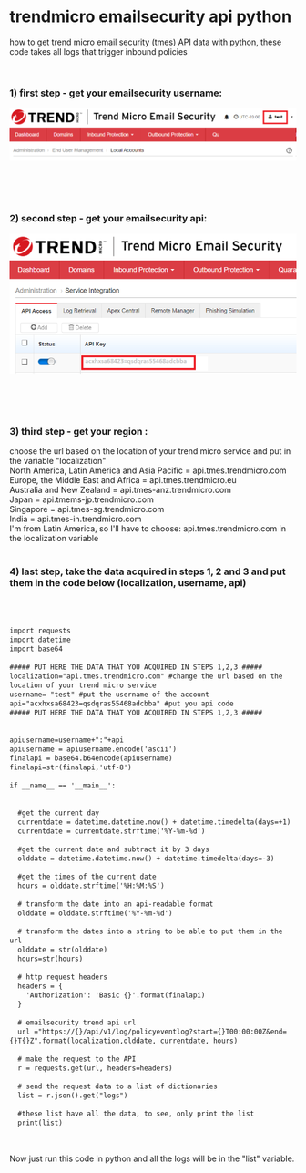 # trendmicro emailsecurity api python
how to get trend micro email security (tmes) API data with python, these code takes all logs that trigger inbound policies

<br>
<h3> 1) first step - get your emailsecurity username:</h3>
<img src="https://github.com/rafaelsorgato/trendmicro-emailsecurity-api-python/blob/main/images/emailsecurity.png">

<br><br><br>
<h3> 2) second step - get your emailsecurity api:</h3>
<img src="https://github.com/rafaelsorgato/trendmicro-emailsecurity-api-python/blob/main/images/emailsecurityapi.png">

<br><br><br>
<h3> 3) third step - get your region :</h3>
choose the url based on the location of your trend micro service and put in the variable "localization"
<br>
North America, Latin America and Asia Pacific = api.tmes.trendmicro.com<br>
Europe, the Middle East and Africa = api.tmes.trendmicro.eu<br>
Australia and New Zealand = api.tmes-anz.trendmicro.com<br>
Japan = api.tmems-jp.trendmicro.com<br>
Singapore = api.tmes-sg.trendmicro.com<br>
India = api.tmes-in.trendmicro.com<br>
I'm from Latin America, so I'll have to choose: api.tmes.trendmicro.com in the localization variable
<br><br>
<h3> 4) last step, take the data acquired in steps 1, 2 and 3 and put them in the code below (localization, username, api)</h3>
<br><br>


```
import requests
import datetime
import base64

##### PUT HERE THE DATA THAT YOU ACQUIRED IN STEPS 1,2,3 #####
localization="api.tmes.trendmicro.com" #change the url based on the location of your trend micro service
username= "test" #put the username of the account  
api="acxhxsa68423=qsdqras55468adcbba" #put you api code
##### PUT HERE THE DATA THAT YOU ACQUIRED IN STEPS 1,2,3 #####


apiusername=username+":"+api
apiusername = apiusername.encode('ascii')
finalapi = base64.b64encode(apiusername)
finalapi=str(finalapi,'utf-8')

if __name__ == '__main__':
  

  #get the current day
  currentdate = datetime.datetime.now() + datetime.timedelta(days=+1)
  currentdate = currentdate.strftime('%Y-%m-%d')

  #get the current date and subtract it by 3 days 
  olddate = datetime.datetime.now() + datetime.timedelta(days=-3)

  #get the times of the current date
  hours = olddate.strftime('%H:%M:%S')

  # transform the date into an api-readable format
  olddate = olddate.strftime('%Y-%m-%d')

  # transform the dates into a string to be able to put them in the url
  olddate = str(olddate)
  hours=str(hours)

  # http request headers
  headers = {
    'Authorization': 'Basic {}'.format(finalapi)
  }

  # emailsecurity trend api url
  url ="https://{}/api/v1/log/policyeventlog?start={}T00:00:00Z&end={}T{}Z".format(localization,olddate, currentdate, hours)

  # make the request to the API
  r = requests.get(url, headers=headers)

  # send the request data to a list of dictionaries
  list = r.json().get("logs")

  #these list have all the data, to see, only print the list
  print(list)


```

<br>
Now just run this code in python and all the logs will be in the "list" variable.
